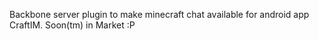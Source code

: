 Backbone server plugin to make minecraft chat available for android app CraftIM. Soon(tm) in Market :P